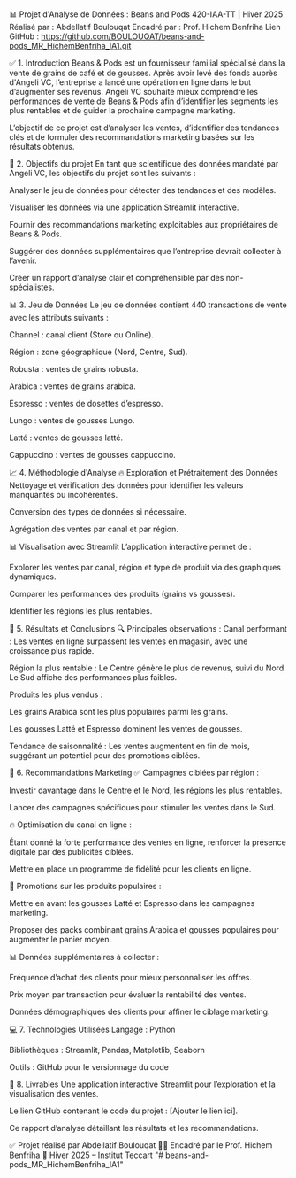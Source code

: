 📊 Projet d'Analyse de Données : Beans and Pods
420-IAA-TT | Hiver 2025
Réalisé par : Abdellatif Boulouqat
Encadré par : Prof. Hichem Benfriha
Lien GitHub : https://github.com/BOULOUQAT/beans-and-pods_MR_HichemBenfriha_IA1.git

✅ 1. Introduction
Beans & Pods est un fournisseur familial spécialisé dans la vente de grains de café et de gousses. Après avoir levé des fonds auprès d'Angeli VC, l’entreprise a lancé une opération en ligne dans le but d’augmenter ses revenus.
Angeli VC souhaite mieux comprendre les performances de vente de Beans & Pods afin d’identifier les segments les plus rentables et de guider la prochaine campagne marketing.

L’objectif de ce projet est d’analyser les ventes, d’identifier des tendances clés et de formuler des recommandations marketing basées sur les résultats obtenus.

🔎 2. Objectifs du projet
En tant que scientifique des données mandaté par Angeli VC, les objectifs du projet sont les suivants :

Analyser le jeu de données pour détecter des tendances et des modèles.

Visualiser les données via une application Streamlit interactive.

Fournir des recommandations marketing exploitables aux propriétaires de Beans & Pods.

Suggérer des données supplémentaires que l’entreprise devrait collecter à l’avenir.

Créer un rapport d’analyse clair et compréhensible par des non-spécialistes.

📊 3. Jeu de Données
Le jeu de données contient 440 transactions de vente avec les attributs suivants :

Channel : canal client (Store ou Online).

Région : zone géographique (Nord, Centre, Sud).

Robusta : ventes de grains robusta.

Arabica : ventes de grains arabica.

Espresso : ventes de dosettes d’espresso.

Lungo : ventes de gousses Lungo.

Latté : ventes de gousses latté.

Cappuccino : ventes de gousses cappuccino.

📈 4. Méthodologie d'Analyse
🔥 Exploration et Prétraitement des Données
Nettoyage et vérification des données pour identifier les valeurs manquantes ou incohérentes.

Conversion des types de données si nécessaire.

Agrégation des ventes par canal et par région.

📊 Visualisation avec Streamlit
L’application interactive permet de :

Explorer les ventes par canal, région et type de produit via des graphiques dynamiques.

Comparer les performances des produits (grains vs gousses).

Identifier les régions les plus rentables.

🚀 5. Résultats et Conclusions
🔍 Principales observations :
Canal performant : Les ventes en ligne surpassent les ventes en magasin, avec une croissance plus rapide.

Région la plus rentable : Le Centre génère le plus de revenus, suivi du Nord. Le Sud affiche des performances plus faibles.

Produits les plus vendus :

Les grains Arabica sont les plus populaires parmi les grains.

Les gousses Latté et Espresso dominent les ventes de gousses.

Tendance de saisonnalité : Les ventes augmentent en fin de mois, suggérant un potentiel pour des promotions ciblées.

📢 6. Recommandations Marketing
✅ Campagnes ciblées par région :

Investir davantage dans le Centre et le Nord, les régions les plus rentables.

Lancer des campagnes spécifiques pour stimuler les ventes dans le Sud.

🔥 Optimisation du canal en ligne :

Étant donné la forte performance des ventes en ligne, renforcer la présence digitale par des publicités ciblées.

Mettre en place un programme de fidélité pour les clients en ligne.

🛒 Promotions sur les produits populaires :

Mettre en avant les gousses Latté et Espresso dans les campagnes marketing.

Proposer des packs combinant grains Arabica et gousses populaires pour augmenter le panier moyen.

📊 Données supplémentaires à collecter :

Fréquence d’achat des clients pour mieux personnaliser les offres.

Prix moyen par transaction pour évaluer la rentabilité des ventes.

Données démographiques des clients pour affiner le ciblage marketing.

💻 7. Technologies Utilisées
Langage : Python

Bibliothèques : Streamlit, Pandas, Matplotlib, Seaborn

Outils : GitHub pour le versionnage du code

📎 8. Livrables
Une application interactive Streamlit pour l’exploration et la visualisation des ventes.

Le lien GitHub contenant le code du projet : [Ajouter le lien ici].

Ce rapport d’analyse détaillant les résultats et les recommandations.

✅ Projet réalisé par Abdellatif Boulouqat
👨‍🏫 Encadré par le Prof. Hichem Benfriha
📅 Hiver 2025 – Institut Teccart
"# beans-and-pods_MR_HichemBenfriha_IA1" 
